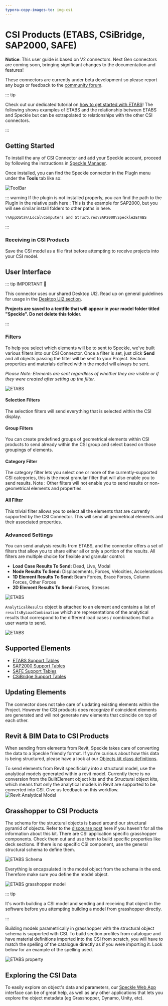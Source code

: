 ```yaml
---
typora-copy-images-to: img-csi
---
```


# CSI Products (ETABS, CSiBridge, SAP2000, SAFE)

<div class="ribbon">
  <span><b>Notice</b>: This user guide is based on V2 connectors.</span>
  <span class="next-gen">Next Gen connectors are coming soon, bringing significant changes to the documentation and features!</span>
</div>

These connectors are currently under beta development so please report any bugs or feedback to the [community forum](https://speckle.community/).

::: tip

Check out our dedicated tutorial on [how to get started with ETABS](https://www.speckle.systems/tutorials/getting-started-with-speckle-for-etabs)! The following shows examples of ETABS and the relationship between ETABS and Speckle but can be extrapolated to relationships with the other CSI connectors.

:::

## Getting Started

To install the any of CSI Connector and add your Speckle account, proceed by following the instructions in [Speckle Manager](/user/manager).

Once installed, you can find the Speckle connector in the PlugIn menu under the **Tools** tab like so:

![ToolBar](./img-csi/toolbar.png)

::: warning
If the plugin is not installed properly, you can find the path to the PlugIn in the relative path here : This is the example for SAP2000, but you will see similar install folders to other paths in here.

`\%AppData%\Local\Computers and Structures\SAP2000\Speckle2ETABS`

:::

### Receiving in CSI Products

Save the CSI model as a file first before attempting to receive projects into your CSI model.

## User Interface

::: tip IMPORTANT 🙌

This connector uses our shared Desktop UI2. Read up on general guidelines for usage in the [Desktop UI2 section](https://speckle.community/t/new-desktopui-in-alpha-testing/1851/2).

**Projects are saved to a textfile that will appear in your model folder titled "Speckle". Do not delete this folder.**

:::

### Filters

To help you select which elements will be to sent to Speckle, we've built various filters into our CSI Connector. Once a filter is set, just click **Send** and all objects passing the filter will be sent to your Project. Section properties and materials defined within the model will always be sent.

_Please Note: Elements are sent regardless of whether they are visible or if they were created after setting up the filter._

![ETABS](./img-csi/etabs-ui.png)

#### Selection Filters

The selection filters will send everything that is selected within the CSI display.

#### Group Filters

You can create predefined groups of geometrical elements within CSI products to send already within the CSI group and select based on those groupings of elements.

#### Category Filter

The category filter lets you select one or more of the currently-supported CSI categories, this is the most granular filter that will also enable you to send results. Note : Other filters will not enable you to send results or non-geometrical elements and properties.

#### All Filter

This trivial filter allows you to select all the elements that are currently supported by the CSI Connector. This will send all geometrical elements and their associated properties.

### Advanced Settings

You can send analysis results from ETABS, and the connector offers a set of filters that allow you to share either all or only a portion of the results. All filters are multiple choice for flexible and granular control:

- **Load Case Results To Send:** Dead, Live, Modal
- **Node Results To Send:** Displacements, Forces, Velocities, Accelerations
- **1D Element Results To Send:** Beam Forces, Brace Forces, Column Forces, Other Forces
- **2D Element Results To Send:** Forces, Stresses

![ETABS](./img-csi/advanced-settings.png)

`AnalyticalResults` object is attached to an element and contains a list of `resultsByLoadCombination` which are representations of the analytical results that correspond to the different load cases / combinations that a user wants to send.

![ETABS](./img-csi/analytical-results.png)

## Supported Elements

- [ETABS Support Tables](/user/support-tables.html#etabs)
- [SAP2000 Support Tables](/user/support-tables.html#sap2000)
- [SAFE Support Tables](/user/support-tables.html#safe)
- [CSiBridge Support Tables](/user/support-tables.html#csibridge)

## Updating Elements

The connector does not take care of updating existing elements within the Project. However the CSI products does recognize if coincident elements are generated and will not generate new elements that coincide on top of each other.

## Revit & BIM Data to CSI Products

When sending from elements from Revit, Speckle takes care of converting the data to a Speckle friendly format. If you're curious about how this data is being structured, please have a look at our [Objects kit class definitions](https://github.com/specklesystems/speckle-sharp/tree/master/Objects/Objects/BuiltElements).

To send elements from Revit specificially into a structural model, use the analytical models generated within a revit model. Currently there is no conversion from the BuiltElement object kits and the Structural object kits, which means that only the analytical models in Revit are supported to be converted into CSI. Give us feedback on this workflow. ![Revit Analytical Model](./img-csi/analytical-model.png)

## Grasshopper to CSI Products

The schema for the structural objects is based around our structural pyramid of objects. Refer to the [discourse post](https://speckle.community/t/introducing-structural-classes-for-speckle/1824/8) here if you haven't for all the information about this kit. There are CSI application specific grasshopper components. Check them out and use them to build specific properties like deck sections. If there is no specific CSI component, use the general structural schema to define them.

![ETABS Schema](./img-csi/structural-tool.png)

Everything is encapsulated in the model object from the schema in the end. Therefore make sure you define the model object.

![ETABS grasshopper model](./img-csi/model.png)

::: tip

It's worth building a CSI model and sending and receiving that object in the software before you attempting building a model from grasshopper directly.

:::

Building models parametrically in grasshopper with the structural object schema is supported with CSI. To build section profiles from catalogue and have material definitions imported into the CSI from scratch, you will have to match the spelling of the catalogue directly as if you were importing it. Look below for an example of the spelling used.

![ETABS property](./img-csi/grasshopper-sections.png)

## Exploring the CSI Data

To easily explore on object's data and parameters, our [Speckle Web App](/user/web.html) interface can be of great help, as well as any other applications that lets you explore the object metadata (eg Grasshopper, Dynamo, Unity, etc).
